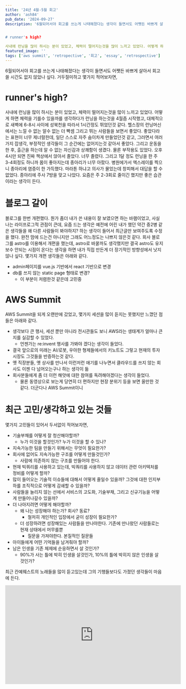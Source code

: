 ```yaml
---
title: '24년 4월-5월 회고'
author: 'ash84'
pub_date: '2024-09-27'
description: '6월되어서야 회고를 쓰는게 나태해졌다는 생각이 들면서도 어쨋든 바쁘게 살아서 회고 쓸 시간도 없지 않았나 싶다. 거두절미하고 몇가지 적어보자면, 


# runner's high?

사내에 런닝을 많이 하시는 분이 있었고, 체력이 떨어지는것을 많이 느끼고 있었다. 어떻게 하면 체력을 기를수 있을까를 생각하다가 런닝을 하는것을 4월즘 시작했고, 대체적으로 새벽에 6-8시 사이에 성북천을 따라서 1시간정도 뛰었던것 같다. 헬스장의 런닝머신에서는 느낄 수 없는 알수 없는 더 빡셈 그리고 뛰는 사람들을 보면서 좋았다. 좋았다라는 표현이 너'
featured_image: ''
tags: ['aws summit', 'retropective', '회고', 'essay', 'retrospective']
---
```


6월되어서야 회고를 쓰는게 나태해졌다는 생각이 들면서도 어쨋든 바쁘게 살아서 회고 쓸 시간도 없지 않았나 싶다. 거두절미하고 몇가지 적어보자면, 


# runner's high?

사내에 런닝을 많이 하시는 분이 있었고, 체력이 떨어지는것을 많이 느끼고 있었다. 어떻게 하면 체력을 기를수 있을까를 생각하다가 런닝을 하는것을 4월즘 시작했고, 대체적으로 새벽에 6-8시 사이에 성북천을 따라서 1시간정도 뛰었던것 같다. 헬스장의 런닝머신에서는 느낄 수 없는 알수 없는 더 빡셈 그리고 뛰는 사람들을 보면서 좋았다. 좋았다라는 표현이 너무 제너럴한데, 일단 스스로 자주 숨이차게 만들었던것 같고, 그러면서 여러가지 잡생각, 부정적인 생각들이 그 순간에는 없어지는것 같아서 좋았다. 그리고 운동을 한 후, 출근을 하는데 알 수 없는 자신감과 상쾌함이 생겼다. 물론 부작용도 있었다. 오후 4시만 되면 진짜 책상에서 앉아서 졸았다. 너무 졸렸다. 그리고 1달 정도 런닝을 한 주 3-4회정도 하니까 몸이 좋아지는데 종아리가 너무 아팠다. 병원에가서 엑스레이를 찍으니 종아리에 염증이 한 가득했다. 마라톤 하냐고 의사가 물었는데 창피해서 대답을 할 수 없었다. 종아리에 주사 7방을 맞고 나았다. 요즘은 주 2-3회로 줄이긴 했지만 좋은 습관이라는 생각이 든다. 

# 블로그 갈이 

블로그를 한번 개편했다. 뭔가 좀더 내가 쓴 내용이 잘 보였으면 하는 바램이었고, 사실 나는 라이프로그적 관점이 큰데, 요즘 드는 생각은 예전에 어린 내가 했던 약간 중2병 같은 생각들을 왜 다른 사람들이 봐야하지? 하는 생각이 들어서 최근글만 보여주도록 수정을 했다. 완전 맘에 드는건 아니지만 그래도 어느정도는 나쁘지 않은것 같다. 회사 블로그를 astro를 이용해서 개편을 했는데, astro로 바꿀까도 생각했지만 결국 astro도 유지보수 안되는 시점이 온다는 생각을 하면 내가 직접 만든게 더 장기적인 방향성에서 낫지 않나 싶다. 몇가지 개편 생각들은 아래와 같다. 

- admin페이지를 vue.js 기반에서 react 기반으로 변경 
- db를 쓰지 않는 static page 형태로 변경?
	- 이 부분이 저렴한것 같은데 고민중

# AWS Summit

AWS Summit을 되게 오랜만에 갔었고, 몇가지 세션을 많이 듣지는 못했지만 느꼈던 점들은 아래와 같다. 
- 생각보다 큰 행사, 세션 뿐만 아니라 전시관들도 보니 AWS라는 생태계가 얼마나 큰지를 실감할 수 있었다. 
	- 언젠가는 re:invent 행사를 가봐야 겠다는 생각이 들었다. 
- 결국 앞으로의 미래는 AI/로봇, 우아한 형제들에서의 키노트도 그렇고 현재의 투자 시장도 그것들을 반증하는것 같다. 
- 옛 직장분들, 옛 상사를 만나서 이런저런 애기를 나누면서 클라우드를 쓰지 않는 회사도 이젠 다 넘어오는구나 하는 생각이 듦
- 회사분들에게 좀 더 이런 해앗에 대한 참여를 독려해야겠다는 생각이 들었다. 
	- 물론 동영상으로 보는게 당연히 더 편하지만 현장 분위기 등을 보면 올만한 것 같다. 더군다나 AWS Summit이니 


# 최근 고민/생각하고 있는 것들 

몇가지 고민들이 있어서 두서없이 적어보자면, 
- 기술부채를 어떻게 잘 청산해야할까? 
	- 누가 이것을 할것인가? 누가 이것을 할 수 있나?
- 지속가능한 팀을 만들기 위해서는 무엇이 필요한가? 
- 회사에 없어도 지속가능한 구조를 어떻게 만들것인가? 
	- 사람에 의존하지 않는 구조를 만들어야 한다. 
- 현재 빅쿼리를 사용하고 있는데, 빅쿼리를 사용하지 않고 데이터 관련 아키텍처를 정비를 어떻게 할까? 
- 많이 들어오는 기술적 이슈들에 대해서 어떻게 줄일수 있을까? 그것에 대한 인지부하를 조직적으로 어떻게 감쇄할 수 있을까? 
- 사람들을 늘리지 않는 선에서 서비스의 고도화, 기술부채, 그리고 신규기능을 어떻게 만들어나갈수 있을까? 
- 더 나아지려면 어떻게 해야할까? 
	- 왜 나는 성장해야 하는가? 회사? 동료? 
		- 철저히 개인적인 입장에서 굳이 성장이 필요한가? 
	- 더 성장하려면 성장해있는 사람들을 만나야한다. 기존에 만나왔던 사람들로는 현재 상태에서 머무를뿐
		- 질문을 가져야한다. 본질적인 질문들 
- 아이들에게 어떤 기억들을 남겨줘야 할까? 
- 남은 인생을 기존 체제에 순응하면서 살 것인가? 
	- 90%가 사는 틀에 박히 인생을 살것인가, 10%의 틀에 박히지 않은 인생을 살 것인가? 


최근 칸예웨스트의 노래들을 많이 듣고있는데 그의 기행들보다도 가졌던 생각들이 마음에 든다. 

<iframe width="560" height="315" src="https://www.youtube.com/embed/Rx7_CvzTrpM?si=CqrydTNzl1H9MslF" title="YouTube video player" frameborder="0" allow="accelerometer; autoplay; clipboard-write; encrypted-media; gyroscope; picture-in-picture; web-share" referrerpolicy="strict-origin-when-cross-origin" allowfullscreen></iframe>
